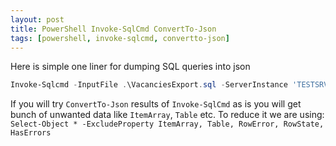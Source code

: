 ```yaml
---
layout: post
title: PowerShell Invoke-SqlCmd ConvertTo-Json
tags: [powershell, invoke-sqlcmd, convertto-json]
---
```


Here is simple one liner for dumping SQL queries into json

```powershell
Invoke-Sqlcmd -InputFile .\VacanciesExport.sql -ServerInstance 'TESTSRV13' -Database 'Beta' -Username 'sa' -Password $env:TESTSRV13_SQL_PASSWORD | Select-Object * -ExcludeProperty ItemArray, Table, RowError, RowState, HasErrors | ConvertTo-Json | Out-File .\vacancies.json
```

If you will try `ConvertTo-Json` results of `Invoke-SqlCmd` as is you will get bunch of unwanted data like `ItemArray`, `Table` etc. To reduce it we are using: `Select-Object * -ExcludeProperty ItemArray, Table, RowError, RowState, HasErrors`
